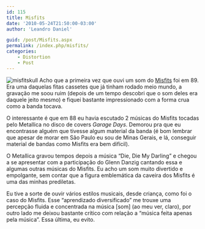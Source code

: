 ```yaml
---
id: 115
title: Misfits
date: '2010-05-24T21:50:00-03:00'
author: 'Leandro Daniel'

guid: /post/Misfits.aspx
permalink: /index.php/misfits/
categories:
    - Distortion
    - Post
---
```


![misfitskull](http://leandrodaniel.com/pics/misfitskull_1.gif "misfitskull") Acho que a primeira vez que ouvi um som do [Misfits](http://www.misfits.com/) foi em 89. Era uma daquelas fitas cassetes que já tinham rodado meio mundo, a gravação me soou ruim (depois de um tempo descobri que o som deles era daquele jeito mesmo) e fiquei bastante impressionado com a forma crua como a banda tocava.

O interessante é que em 88 eu havia escutado 2 músicas do Misfits tocadas pelo Metallica no disco de covers *Garage Days*. Demorou pra que eu encontrasse alguém que tivesse algum material da banda (é bom lembrar que apesar de morar em São Paulo eu sou de Minas Gerais, e lá, conseguir material de bandas como Misfits era bem difícil).

O Metallica gravou tempos depois a música “Die, Die My Darling” e chegou a se apresentar com a participação do Glenn Danzig cantando essa e algumas outras músicas do Misfits. Eu acho um som muito divertido e empolgante, sem contar que a figura emblemática da caveira dos Misfits é uma das minhas prediletas.

Eu tive a sorte de ouvir vários estilos musicais, desde criança, como foi o caso do Misfits. Esse “aprendizado diversificado” me trouxe uma percepção fluida e concentrada na música \[som\] (ao meu ver, claro), por outro lado me deixou bastante crítico com relação a “música feita apenas pela música”. Essa última, eu evito.